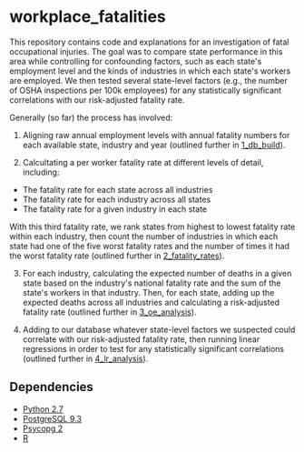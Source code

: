 workplace_fatalities
====================

This repository contains code and explanations for an investigation of fatal occupational injuries. The goal was to compare state performance in this area while controlling for confounding factors, such as each state's employment level and the kinds of industries in which each state's workers are employed. We then tested several state-level factors (e.g., the number of OSHA inspections per 100k employees) for any statistically significant correlations with our risk-adjusted fatality rate.

Generally (so far) the process has involved:

1.	Aligning raw annual employment levels with annual fatality numbers for each available state, industry and year (outlined further in [1_db_build](https://github.com/gordonje/deadly_work/tree/master/1_db_build)).

2.	Calcultating a per worker fatality rate at different levels of detail, including:

*	The fatality rate for each state across all industries
*	The fatality rate for each industry across all states
*	The fatality rate for a given industry in each state

With this third fatality rate, we rank states from highest to lowest fatality rate within each industry, then count the number of industries in which each state had one of the five worst fatality rates and the number of times it had the worst fatality rate (outlined further in [2_fatality_rates](https://github.com/gordonje/deadly_work/tree/master/2_fatality_rates)).

3.	For each industry, calculating the expected number of deaths in a given state based on the industry's national fatality rate and the sum of the state's workers in that industry. Then, for each state, adding up the expected deaths across all industries and calculating a risk-adjusted fatality rate (outlined further in [3_oe_analysis](https://github.com/gordonje/deadly_work/tree/master/3_oe_analysis)).

4.	Adding to our database whatever state-level factors we suspected could correlate with our risk-adjusted fatality rate, then running linear regressions in order to test for any statistically significant correlations (outlined further in [4_lr_analysis](https://github.com/gordonje/deadly_work/tree/master/4_lr_analysis)).

Dependencies
------------

*   [Python 2.7](https://www.python.org/) 
*   [PostgreSQL 9.3](http://www.postgresql.org/)
*   [Psycopg 2](http://initd.org/psycopg/)
*	[R](http://www.r-project.org/)

